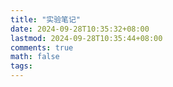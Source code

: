 ```yaml
---
title: "实验笔记"
date: 2024-09-28T10:35:32+08:00
lastmod: 2024-09-28T10:35:44+08:00
comments: true
math: false
tags:
---
```


<!--more-->

